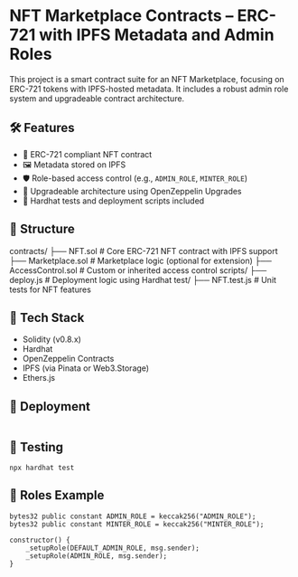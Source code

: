 # NFT Marketplace Contracts – ERC-721 with IPFS Metadata and Admin Roles

This project is a smart contract suite for an NFT Marketplace, focusing on ERC-721 tokens with IPFS-hosted metadata. It includes a robust admin role system and upgradeable contract architecture.

## 🛠️ Features

- 🔹 ERC-721 compliant NFT contract
- 🖼️ Metadata stored on IPFS
- 🛡️ Role-based access control (e.g., `ADMIN_ROLE`, `MINTER_ROLE`)
- 🚀 Upgradeable architecture using OpenZeppelin Upgrades
- 🧪 Hardhat tests and deployment scripts included

## 📁 Structure

contracts/ ├── NFT.sol # Core ERC-721 NFT contract with IPFS support ├── Marketplace.sol # Marketplace logic (optional for extension) ├── AccessControl.sol # Custom or inherited access control scripts/ ├── deploy.js # Deployment logic using Hardhat test/ ├── NFT.test.js # Unit tests for NFT features


## 🧱 Tech Stack

- Solidity (v0.8.x)
- Hardhat
- OpenZeppelin Contracts
- IPFS (via Pinata or Web3.Storage)
- Ethers.js

## 🚀 Deployment

```

```


## 🧪 Testing

```
npx hardhat test
```

## 🔐 Roles Example

```solidity
bytes32 public constant ADMIN_ROLE = keccak256("ADMIN_ROLE");
bytes32 public constant MINTER_ROLE = keccak256("MINTER_ROLE");

constructor() {
    _setupRole(DEFAULT_ADMIN_ROLE, msg.sender);
    _setupRole(ADMIN_ROLE, msg.sender);
}
```
